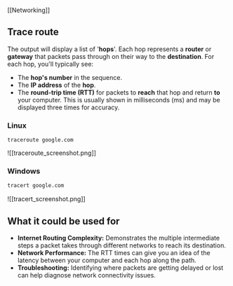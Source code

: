 [[Networking]]

## Trace route

The output will display a list of '**hops**'. Each hop represents a **router** or **gateway** that packets pass through on their way to the **destination**. For each hop, you'll typically see:

- The **hop's number** in the sequence.
- The **IP address** of the **hop**.
- The **round-trip time (RTT)** for packets to **reach** that hop and return **to** your computer. This is usually shown in milliseconds (ms) and may be displayed three times for accuracy.

### Linux
``` shell
traceroute google.com
```
![[traceroute_screenshot.png]]
### Windows
``` bash
tracert google.com
```
![[tracert_screenshot.png]]

## What it could be used for 

- **Internet Routing Complexity:** Demonstrates the multiple intermediate steps a packet takes through different networks to reach its destination.
- **Network Performance:** The RTT times can give you an idea of the latency between your computer and each hop along the path.
- **Troubleshooting:** Identifying where packets are getting delayed or lost can help diagnose network connectivity issues.